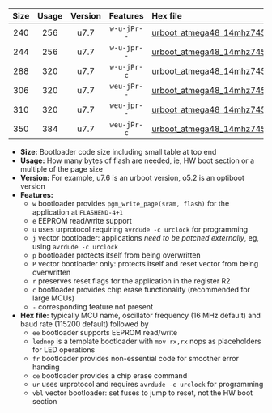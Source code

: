 |Size|Usage|Version|Features|Hex file|
|:-:|:-:|:-:|:-:|:--|
|240|256|u7.7|`w-u-jPr--`|[urboot_atmega48_14mhz7456_9600bps_lednop_ur_vbl.hex](https://raw.githubusercontent.com/stefanrueger/urboot.hex/main/mcus/atmega48/fcpu_14mhz7456/9600_bps/urboot_atmega48_14mhz7456_9600bps_lednop_ur_vbl.hex)|
|244|256|u7.7|`w-u-jpr--`|[urboot_atmega48_14mhz7456_9600bps_lednop_fr_ur_vbl.hex](https://raw.githubusercontent.com/stefanrueger/urboot.hex/main/mcus/atmega48/fcpu_14mhz7456/9600_bps/urboot_atmega48_14mhz7456_9600bps_lednop_fr_ur_vbl.hex)|
|288|320|u7.7|`w-u-jPr-c`|[urboot_atmega48_14mhz7456_9600bps_lednop_fr_ce_ur_vbl.hex](https://raw.githubusercontent.com/stefanrueger/urboot.hex/main/mcus/atmega48/fcpu_14mhz7456/9600_bps/urboot_atmega48_14mhz7456_9600bps_lednop_fr_ce_ur_vbl.hex)|
|306|320|u7.7|`weu-jPr--`|[urboot_atmega48_14mhz7456_9600bps_ee_lednop_ur_vbl.hex](https://raw.githubusercontent.com/stefanrueger/urboot.hex/main/mcus/atmega48/fcpu_14mhz7456/9600_bps/urboot_atmega48_14mhz7456_9600bps_ee_lednop_ur_vbl.hex)|
|310|320|u7.7|`weu-jpr--`|[urboot_atmega48_14mhz7456_9600bps_ee_lednop_fr_ur_vbl.hex](https://raw.githubusercontent.com/stefanrueger/urboot.hex/main/mcus/atmega48/fcpu_14mhz7456/9600_bps/urboot_atmega48_14mhz7456_9600bps_ee_lednop_fr_ur_vbl.hex)|
|350|384|u7.7|`weu-jPr-c`|[urboot_atmega48_14mhz7456_9600bps_ee_lednop_fr_ce_ur_vbl.hex](https://raw.githubusercontent.com/stefanrueger/urboot.hex/main/mcus/atmega48/fcpu_14mhz7456/9600_bps/urboot_atmega48_14mhz7456_9600bps_ee_lednop_fr_ce_ur_vbl.hex)|

- **Size:** Bootloader code size including small table at top end
- **Usage:** How many bytes of flash are needed, ie, HW boot section or a multiple of the page size
- **Version:** For example, u7.6 is an urboot version, o5.2 is an optiboot version
- **Features:**
  + `w` bootloader provides `pgm_write_page(sram, flash)` for the application at `FLASHEND-4+1`
  + `e` EEPROM read/write support
  + `u` uses urprotocol requiring `avrdude -c urclock` for programming
  + `j` vector bootloader: applications *need to be patched externally*, eg, using `avrdude -c urclock`
  + `p` bootloader protects itself from being overwritten
  + `P` vector bootloader only: protects itself and reset vector from being overwritten
  + `r` preserves reset flags for the application in the register R2
  + `c` bootloader provides chip erase functionality (recommended for large MCUs)
  + `-` corresponding feature not present
- **Hex file:** typically MCU name, oscillator frequency (16 MHz default) and baud rate (115200 default) followed by
  + `ee` bootloader supports EEPROM read/write
  + `lednop` is a template bootloader with `mov rx,rx` nops as placeholders for LED operations
  + `fr` bootloader provides non-essential code for smoother error handing
  + `ce` bootloader provides a chip erase command
  + `ur` uses urprotocol and requires `avrdude -c urclock` for programming
  + `vbl` vector bootloader: set fuses to jump to reset, not the HW boot section
